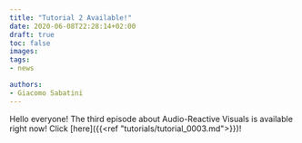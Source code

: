```yaml
---
title: "Tutorial 2 Available!"
date: 2020-06-08T22:28:14+02:00
draft: true
toc: false
images:
tags:
- news

authors:
- Giacomo Sabatini
---
```


Hello everyone! The third episode about Audio-Reactive Visuals is available right now!
 Click [here]({{<ref "tutorials/tutorial_0003.md">}})!
